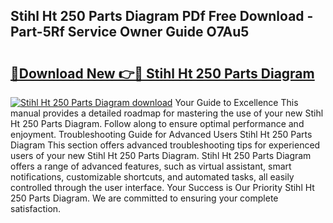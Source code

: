 ## Stihl Ht 250 Parts Diagram PDf Free Download - Part-5Rf Service Owner Guide O7Au5

# <h2><a href="http://dfko1cx.blite.top/?on=Stihl+Ht+250+Parts+Diagram">🔗Download New 👉🔴 Stihl Ht 250 Parts Diagram</a></h2>

[![Stihl Ht 250 Parts Diagram download](https://i.imgur.com/lujVjoI.png)](http://dfko1cx.blite.top/?on=Stihl+Ht+250+Parts+Diagram)
Your Guide to Excellence This manual provides a detailed roadmap for mastering the use of your new Stihl Ht 250 Parts Diagram. Follow along to ensure optimal performance and enjoyment. Troubleshooting Guide for Advanced Users Stihl Ht 250 Parts Diagram This section offers advanced troubleshooting tips for experienced users of your new Stihl Ht 250 Parts Diagram. Stihl Ht 250 Parts Diagram offers a range of advanced features, such as virtual assistant, smart notifications, customizable shortcuts, and automated tasks, all easily controlled through the user interface. Your Success is Our Priority Stihl Ht 250 Parts Diagram. We are committed to ensuring your complete satisfaction.

